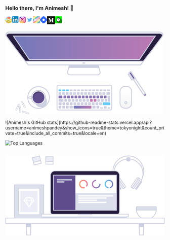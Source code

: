 ### Hello there, I'm Animesh! 👋
<a href="https://anmshpndy.com" target="_blank"><img align="left" alt="anmshpndy.com" width="22px" src="https://github.com/AnimeshPandey/AnimeshPandey/blob/main/icons/Cottage.png"/></a>
<a href="https://www.linkedin.com/in/pandeyanimesh" target="_blank"><img align="left" alt="Animesh P | LinkedIn" width="22px" src="https://github.com/AnimeshPandey/AnimeshPandey/blob/main/icons/linkedin.png"/></a>
<a href="https://www.instagram.com/anmshpndy" target="_blank"><img align="left" alt="Animesh P | Instagram" width="22px" src="https://github.com/AnimeshPandey/AnimeshPandey/blob/main/icons/instagram.png"/></a>
<a href="https://twitter.com/anmshpndy" target="_blank"><img align="left" alt="Animesh P | Twitter" width="22px" src="https://github.com/AnimeshPandey/AnimeshPandey/blob/main/icons/twitter.png"/></a>
<a href="https://dev.to/anmshpndy" target="_blank"><img align="left" alt="Animesh P | Dev.to" width="22px" src="https://github.com/AnimeshPandey/AnimeshPandey/blob/main/icons/dev.png"/></a>
<a href="https://hashnode.com/@anmshpndy" target="_blank"><img align="left" alt="Animesh P | Hashnode" width="22px" src="https://github.com/AnimeshPandey/AnimeshPandey/blob/main/icons/hashnode.png"/></a>
<a href="https://anmshpndy.medium.com/" target="_blank"><img align="left" alt="Animesh P | Medium" width="25px" src="https://github.com/AnimeshPandey/AnimeshPandey/blob/main/icons/medium.png"/></a>
<a href="https://hackernoon.com/u/anmshpndy" target="_blank"><img align="left" alt="Animesh P | HackerNoon" width="22px" src="https://github.com/AnimeshPandey/AnimeshPandey/blob/main/icons/hackernoon.png"/></a>
<br><br>

<img align="center" alt="anmshpndy.com" width="500px" src="https://github.com/AnimeshPandey/AnimeshPandey/blob/main/icons/Workspace1- Flat Lay.png"/>
<br><br>
![Animesh's GitHub stats](https://github-readme-stats.vercel.app/api?username=animeshpandey&show_icons=true&theme=tokyonight&count_private=true&include_all_commits=true&locale=en)

![Top Languages](https://github-readme-stats.vercel.app/api/top-langs/?username=animeshpandey&langs_count=10&layout=compact&theme=radical)

<br>
<img align="center" alt="anmshpndy.com" width="600px" src="https://github.com/AnimeshPandey/AnimeshPandey/blob/main/icons/Workspace5.png"/>
<br>

<!-- ### 📕 Latest Blog Post

- [Title 1](https://link-1)

<br/>

### Languages and Tools:

<br />
<br />


### Now Playing 🎧

[![Spotify](https://spotify-recently-played-6w8ea7g4e.vercel.app/api/spotify)](https://open.spotify.com/user/)
<br/> -->


<!--
**AnimeshPandey/AnimeshPandey** is a ✨ _special_ ✨ repository because its `README.md` (this file) appears on your GitHub profile.

Here are some ideas to get you started:

- 🔭 I’m currently working on ...
- 🌱 I’m currently learning ...
- 👯 I’m looking to collaborate on ...
- 🤔 I’m looking for help with ...
- 💬 Ask me about ...
- 📫 How to reach me: ...
- 😄 Pronouns: ...
- ⚡ Fun fact: ...
-->
